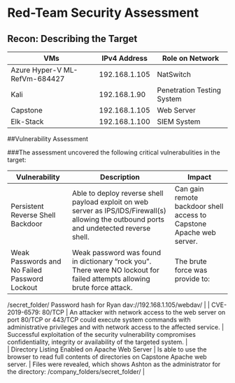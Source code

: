 # Red-Team Security Assessment 
## Recon: Describing the Target

|              VMs              |  IPv4 Address |       Role on Network      |
|-------------------------------|---------------|----------------------------|
| Azure Hyper-V ML-RefVm-684427 | 192.168.1.105 | NatSwitch                  |          
| Kali                          | 192.168.1.90  | Penetration Testing System |          
| Capstone                      | 192.168.1.105 | Web Server                 |          
| Elk-Stack                     | 192.168.1.100 | SIEM System                | 

##Vulnerability Assessment

###The assessment uncovered the following critical vulnerabulities in the target:

| Vulnerability                 | Description   |       Impact      |
|-------------------------------|---------------|-------------------|
| Persistent Reverse Shell Backdoor | Able to deploy reverse shell payload exploit on web server as IPS/IDS/Firewall(s) allowing the outbound ports and undetected reverse shell. |     Can gain remote backdoor shell access to Capstone Apache web server.   |          
| Weak Passwords and No Failed Password Lockout                        | Weak password was found in dictionary “rock you”. There were NO lockout for failed attempts allowing brute force attack.  |   The brute force was provide to: 
/secret_folder/
Password hash for Ryan
dav://192.168.1.105/webdav/
   |          | CVE-2019-6579: 80/TCP                      | An attacker with network access to the web server on port 80/TCP or 443/TCP could execute system commands with administrative privileges and with network access to the affected service.  |      Successful exploitation of the security vulnerability compromises confidentiality, integrity or availability of the targeted system.       |          
| Directory Listing Enabled on Apache Web Server                     | Is able to use the browser to read full contents of directories on Capstone Apache web server. |      Files were revealed, which shows Ashton as the administrator for the directory:
/company_folders/secret_folder/
      | 
